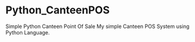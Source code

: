 # Python_CanteenPOS
Simple Python Canteen Point Of Sale
My simple Canteen POS System using Python Language.
